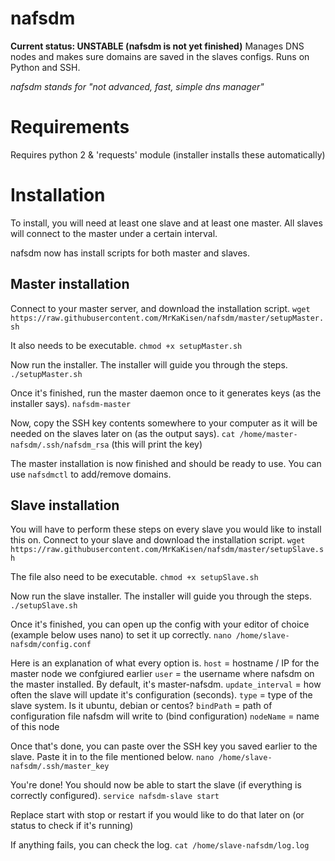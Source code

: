 # nafsdm
**Current status: UNSTABLE (nafsdm is not yet finished)**
Manages DNS nodes and makes sure domains are saved in the slaves configs. Runs on Python and SSH.

*nafsdm stands for "not advanced, fast, simple dns manager"*

# Requirements
Requires python 2 & 'requests' module (installer installs these automatically)

# Installation
To install, you will need at least one slave and at least one master. All slaves will connect to the master under a certain interval.

nafsdm now has install scripts for both master and slaves.

## Master installation
Connect to your master server, and download the installation script.
`wget https://raw.githubusercontent.com/MrKaKisen/nafsdm/master/setupMaster.sh`

It also needs to be executable.
`chmod +x setupMaster.sh`

Now run the installer. The installer will guide you through the steps.
`./setupMaster.sh`

Once it's finished, run the master daemon once to it generates keys (as the installer says).
`nafsdm-master`

Now, copy the SSH key contents somewhere to your computer as it will be needed on the slaves later on (as the output says).
`cat /home/master-nafsdm/.ssh/nafsdm_rsa` (this will print the key)

The master installation is now finished and should be ready to use. You can use `nafsdmctl` to add/remove domains.

## Slave installation
You will have to perform these steps on every slave you would like to install this on.
Connect to your slave and download the installation script.
`wget https://raw.githubusercontent.com/MrKaKisen/nafsdm/master/setupSlave.sh`

The file also need to be executable.
`chmod +x setupSlave.sh`

Now run the slave installer. The installer will guide you through the steps.
`./setupSlave.sh`

Once it's finished, you can open up the config with your editor of choice (example below uses nano) to set it up correctly.
`nano /home/slave-nafsdm/config.conf`

Here is an explanation of what every option is.
`host` = hostname / IP for the master node we confgiured earlier
`user` = the username where nafsdm on the master installed. By default, it's master-nafsdm.
`update_interval` = how often the slave will update it's configuration (seconds).
`type` = type of the slave system. Is it ubuntu, debian or centos?
`bindPath` = path of configuration file nafsdm will write to (bind configuration)
`nodeName` = name of this node

Once that's done, you can paste over the SSH key you saved earlier to the slave. Paste it in to the file mentioned below.
`nano /home/slave-nafsdm/.ssh/master_key`

You're done! You should now be able to start the slave (if everything is correctly configured).
`service nafsdm-slave start`

Replace start with stop or restart if you would like to do that later on (or status to check if it's running)

If anything fails, you can check the log.
`cat /home/slave-nafsdm/log.log`
